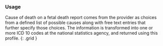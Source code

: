 ### Usage
Cause of death on a fetal death report comes from the provider as choices from a defined list of possible causes along with free text entries that further specify those choices. The information is transformed into one or more ICD 10 codes at the national statistics agency, and returned using this profile.
{: .grid }
